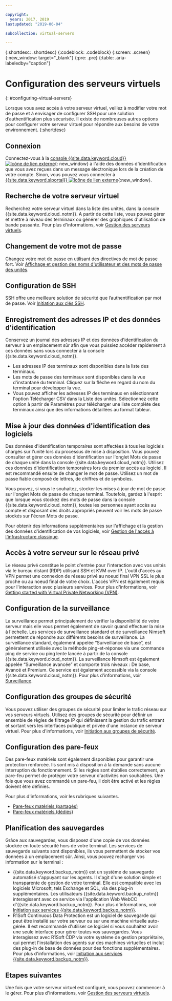 ```yaml
---

copyright:
  years: 2017, 2019
lastupdated: "2019-06-04"

subcollection: virtual-servers

---
```


{:shortdesc: .shortdesc}
{:codeblock: .codeblock}
{:screen: .screen}
{:new_window: target="_blank"}
{:pre: .pre}
{:table: .aria-labeledby="caption"}


# Configuration des serveurs virtuels
{: #configuring-virtual-servers}

Lorsque vous avez accès à votre serveur virtuel, veillez à modifier votre mot de passe et à envisager de configurer SSH pour une solution d’authentification plus sécurisée. Il existe de nombreuses autres options pour configurer votre serveur virtuel pour répondre aux besoins de votre environnement.
{:shortdesc}

## Connexion
Connectez-vous à la [console {{site.data.keyword.cloud}} ![Icône de lien externe](../icons/launch-glyph.svg "Icône de lien externe")](https://cloud.ibm.com/classic?){: new_window} à l'aide des données d'identification que vous avez reçues dans un message électronique lors de la création de votre compte. Sinon, vous pouvez vous connecter à [{{site.data.keyword.slportal}} ![Icône de lien externe](../../icons/launch-glyph.svg "Icône de lien externe")](https://control.softlayer.com/){:new_window}.

## Recherche de votre serveur virtuel
Recherchez votre serveur virtuel dans la liste des unités, dans la console {{site.data.keyword.cloud_notm}}. A partir de cette liste, vous pouvez gérer et mettre à niveau des terminaux ou générer des graphiques d'utilisation de bande passante. Pour plus d'informations, voir [Gestion des serveurs virtuels](/docs/vsi?topic=virtual-servers-managing-virtual-servers#managing-virtual-servers).

## Changement de votre mot de passe
Changez votre mot de passe en utilisant des directives de mot de passe fort. Voir [Affichage et gestion des noms d'utilisateur et des mots de passe des unités](/docs/vsi?topic=virtual-servers-view-update-user-name-password-for-device#view-update-user-name-password-for-device). 

## Configuration de SSH
SSH offre une meilleure solution de sécurité que l’authentification par mot de passe. Voir [Initiation aux clés SSH](/docs/infrastructure/ssh-keys?topic=ssh-keys-getting-started-tutorial#getting-started-tutorial).

## Enregistrement des adresses IP et des données d'identification
Conservez un journal des adresses IP et des données d'identification du serveur à un emplacement sûr afin que vous puissiez accéder rapidement à ces données sans vous connecter à la console {{site.data.keyword.cloud_notm}}.
- Les adresses IP des terminaux sont disponibles dans la liste des terminaux.
- Les mots de passe des terminaux sont disponibles dans la vue d'instantané du terminal. Cliquez sur la flèche en regard du nom du terminal pour développer la vue.
- Vous pouvez afficher les adresses IP des terminaux en sélectionnant l'option Télécharger CSV dans la Liste des unités. Sélectionnez cette option à partir de Paramètres pour télécharger une liste complète des terminaux ainsi que des informations détaillées au format tableur.

## Mise à jour des données d'identification des logiciels
Des données d'identification temporaires sont affectées à tous les logiciels chargés sur l'unité lors du processus de mise à disposition. Vous pouvez consulter et gérer ces données d'identification sur l'onglet Mots de passe de chaque unité dans la console {{site.data.keyword.cloud_notm}}. Utilisez ces données d'identification temporaires lors du premier accès au logiciel. Il est recommandé ensuite de changer le mot de passe. Utilisez un mot de passe fiable composé de lettres, de chiffres et de symboles.

Vous pouvez, si vous le souhaitez, stocker les mises à jour de mot de passe sur l'onglet Mots de passe de chaque terminal. Toutefois, gardez à l'esprit que lorsque vous stockez des mots de passe dans la console {{site.data.keyword.cloud_notm}}, toutes les personnes ayant accès au compte et disposant des droits appropriés peuvent voir les mots de passe stockés sur l'écran Mots de passe.

Pour obtenir des informations supplémentaires sur l'affichage et la gestion des données d'identification de vos logiciels, voir [Gestion de l'accès à l'infrastructure classique](/docs/vsi?topic=iam-mngclassicinfra).

## Accès à votre serveur sur le réseau privé
Le réseau privé constitue le point d'entrée pour l'interaction avec vos unités via le bureau distant (RDP) utilisant SSH et KVM over IP. L'outil d'accès au VPN permet une connexion de réseau privé au noeud final VPN SSL le plus proche ou au noeud final de votre choix. L'accès VPN est également requis pour l'interaction avec plusieurs services. Pour plus d'informations, voir [Getting started with Virtual Private Networking (VPN)](/docs/infrastructure/iaas-vpn?topic=VPN-gettingstarted-with-virtual-private-networking).

## Configuration de la surveillance
La surveillance permet principalement de vérifier la disponibilité de votre serveur mais elle vous permet également de savoir quand effectuer la mise à l'échelle. Les services de surveillance standard et de surveillance Nimsoft permettent de répondre aux différents besoins de surveillance. La surveillance standard, également appelée “Surveillance de base”, est généralement utilisée avec la méthode ping-et-réponse via une commande ping de service ou ping lente lancée à partir de la console {{site.data.keyword.cloud_notm}}. La surveillance Nimsoft est également appelée “Surveillance avancée” et comporte trois niveaux : De base, Avancé et Premium. Ce service est également accessible via la console {{site.data.keyword.cloud_notm}}. Pour plus d'informations, voir [Surveillance](/docs/infrastructure/SLmonitoring?topic=slmonitoring-monitoring#monitoring).

## Configuration des groupes de sécurité
Vous pouvez utiliser des groupes de sécurité pour limiter le trafic réseau sur vos serveurs virtuels. Utilisez des groupes de sécurité pour définir un ensemble de règles de filtrage IP qui définissent la gestion du trafic entrant et sortant vers les interfaces publique et privée d'une instance de serveur virtuel. Pour plus d'informations, voir [Initiation aux groupes de sécurité](/docs/infrastructure/security-groups?topic=security-groups-getting-started).

## Configuration des pare-feux
Des pare-feux matériels sont également disponibles pour garantir une protection renforcée. Ils sont mis à disposition à la demande sans aucune interruption du fonctionnement. Si les règles sont établies correctement, un pare-feu permet de protéger votre serveur d'activités non souhaitées. Une fois que vous avez commandé un pare-feu, il doit être activé et les règles doivent être définies.

Pour plus d'informations, voir les rubriques suivantes.

* [Pare-feux matériels (partagés)](/docs/infrastructure/hardware-firewall-shared?topic=hardware-firewall-shared-about-hardware-firewall-shared-)
* [Pare-feux matériels (dédiés)](/docs/infrastructure/hardware-firewall-dedicated?topic=hardware-firewall-dedicated-about-the-hardware-firewall-dedicated-)

## Planification des sauvegardes
Grâce aux sauvegardes, vous disposez d'une copie de vos données stockée en toute sécurité hors de votre terminal. Les services de sauvegarde suivants sont disponibles, ils vous permettent de stocker vos données à un emplacement sûr. Ainsi, vous pouvez recharger vos information sur le terminal :
- {{site.data.keyword.backup_notm}} est un système de sauvegarde automatisé s'appuyant sur les agents. Il s'agit d'une solution simple et transparente de gestion de votre terminal. Elle est compatible avec les logiciels Microsoft, tels Exchange et SQL, via des plug-in supplémentaires. Les utilisateurs {{site.data.keyword.backup_notm}} interagissent avec ce service via l'application Web WebCC d'{{site.data.keyword.backup_notm}}. Pour plus d'informations, voir [Initiation aux services {{site.data.keyword.backup_notm}}](/docs/infrastructure/Backup?topic=Backup-getting-started).
- R1Soft Continuous Data Protection est un logiciel de sauvegarde qui peut être installé sur votre serveur ou sur une machine virtuelle auto-gérée. Il est recommandé d'utiliser ce logiciel si vous souhaitez avoir une seule interface pour gérer toutes vos sauvegardes. Vous interagissez avec R1Soft CDP via votre système de gestion propriétaire, qui permet l'installation des agents sur des machines virtuelles et inclut des plug-in de base de données pour des fonctions supplémentaires. Pour plus d'informations, voir [Initiation aux services {{site.data.keyword.backup_notm}}](/docs/infrastructure/Backup?topic=Backup-getting-started).

## Etapes suivantes
Une fois que votre serveur virtuel est configuré, vous pouvez commencer à le gérer. Pour plus d'informations, voir [Gestion des serveurs virtuels](/docs/vsi?topic=virtual-servers-managing-virtual-servers#managing-virtual-servers).
